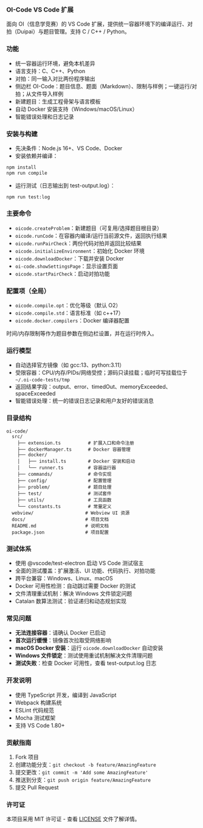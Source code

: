 ### OI-Code VS Code 扩展

面向 OI（信息学竞赛）的 VS Code 扩展，提供统一容器环境下的编译运行、对拍（Duipai）与题目管理。支持 C / C++ / Python。

### 功能
- 统一容器运行环境，避免本机差异
- 语言支持：C、C++、Python
- 对拍：同一输入对比两份程序输出
- 侧边栏 OI-Code：题目信息、题面（Markdown）、限制与样例；一键运行/对拍；从文件导入样例
- 新建题目：生成工程骨架与语言模板
- 自动 Docker 安装支持（Windows/macOS/Linux）
- 智能错误处理和日志记录

### 安装与构建
- 先决条件：Node.js 16+、VS Code、Docker
- 安装依赖并编译：
```bash
npm install
npm run compile
```
- 运行测试（日志输出到 test-output.log）：
```bash
npm run test:log
```

### 主要命令
- `oicode.createProblem`：新建题目（可复用/选择题目根目录）
- `oicode.runCode`：在容器内编译/运行当前源文件，返回执行结果
- `oicode.runPairCheck`：两份代码对拍并返回比较结果
- `oicode.initializeEnvironment`：初始化 Docker 环境
- `oicode.downloadDocker`：下载并安装 Docker
- `oi-code.showSettingsPage`：显示设置页面
- `oicode.startPairCheck`：启动对拍功能

### 配置项（全局）
- `oicode.compile.opt`：优化等级（默认 O2）
- `oicode.compile.std`：语言标准（如 c++17）
- `oicode.docker.compilers`：Docker 编译器配置

时间/内存限制等作为题目参数在侧边栏设置，并在运行时传入。

### 运行模型
- 自动选择官方镜像（如 gcc:13、python:3.11）
- 受限容器：CPU/内存/PIDs/网络受控；源码只读挂载；临时可写挂载位于 `~/.oi-code-tests/tmp`
- 返回结果字段：output、error、timedOut、memoryExceeded、spaceExceeded
- 智能错误处理：统一的错误日志记录和用户友好的错误消息

### 目录结构
```
oi-code/
  src/
    ├── extension.ts          # 扩展入口和命令注册
    ├── dockerManager.ts      # Docker 容器管理
    ├── docker/
    │   ├── install.ts        # Docker 安装和启动
    │   └── runner.ts         # 容器运行器
    ├── commands/             # 命令实现
    ├── config/               # 配置管理
    ├── problem/              # 题目处理
    ├── test/                 # 测试套件
    ├── utils/                # 工具函数
    └── constants.ts          # 常量定义
  webview/                   # Webview UI 资源
  docs/                      # 项目文档
  README.md                  # 说明文档
  package.json               # 项目配置
```

### 测试体系
- 使用 @vscode/test-electron 启动 VS Code 测试宿主
- 全面的测试覆盖：扩展激活、UI 功能、代码执行、对拍功能
- 跨平台兼容：Windows、Linux、macOS
- Docker 可用性检测：自动跳过需要 Docker 的测试
- 文件清理重试机制：解决 Windows 文件锁定问题
- Catalan 数算法测试：验证递归和动态规划实现

### 常见问题
- **无法连接容器**：请确认 Docker 已启动
- **首次运行缓慢**：镜像首次拉取受网络影响
- **macOS Docker 安装**：运行 `oicode.downloadDocker` 自动安装
- **Windows 文件锁定**：测试使用重试机制解决文件清理问题
- **测试失败**：检查 Docker 可用性，查看 test-output.log 日志

### 开发说明
- 使用 TypeScript 开发，编译到 JavaScript
- Webpack 构建系统
- ESLint 代码规范
- Mocha 测试框架
- 支持 VS Code 1.80+

### 贡献指南
1. Fork 项目
2. 创建功能分支：`git checkout -b feature/AmazingFeature`
3. 提交更改：`git commit -m 'Add some AmazingFeature'`
4. 推送到分支：`git push origin feature/AmazingFeature`
5. 提交 Pull Request

### 许可证
本项目采用 MIT 许可证 - 查看 [LICENSE](LICENSE) 文件了解详情。


